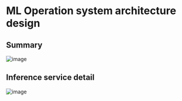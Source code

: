 # ML Operation system architecture design

## Summary

![image](https://user-images.githubusercontent.com/39760546/189538721-033a839d-9483-4bbd-add7-a6564f5cea62.png)

## Inference service detail

![image](https://user-images.githubusercontent.com/39760546/189538740-c8eaabf7-2b8c-4497-9723-ff3baf6864be.png)
